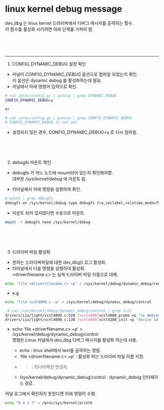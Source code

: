 linux kernel debug message 
====

dev_dbg 는 linux kernel 드라이버에서 디버그 메시지를 출력하는 함수.   
이 함수를 활성화 시키려면 아래 단계를 거쳐야 함.   


<br/>
<br/>
<br/>
<hr>
  
1. CONFIG_DYNAMIC_DEBUG 설정 확인

 - 커널이 *CONFIG_DYNAMIC_DEBUG* 옵션으로 컴파일 되었는지 확인.  
   이 옵션은 dynamic debug 를 활성화하는데 필요.  
 - 커널에서 아래 명령어 입력으로 확인.  
```bash
# cat /proc/config.gz | gunzip | grep DYNAMIC_DEBUG
CONFIG_DYNAMIC_DEBUG=y

or 

# cat /proc/config.gz | gunzip | grep CONFIG_DYNAMIC_DEBUG 
# CONFIG_DYNAMIC_DEBUG is not set
```
 - 설정되지 않은 경우, CONFIG_DYNAMIC_DEBUG=y 로 다시 컴파일.  

<br/>
<br/>
<br/>

2. debugfs 마운트 확인. 

 - debugfs 가 어느 노드에 mount되어 있는지 확인해야함.  
  대부분 */sys/kernel/debug* 에 마운트 됨.  
 
 - 터미널에서 아래 명령을 실행하여 확인.  
```bash
# mount | grep debugfs
debugfs on /sys/kernel/debug type debugfs (rw,seclabel,relatime,mode=755)
```

 - 마운트 되어 있지않다면 수동으로 마운트.  
```bash
mount -t debugfs none /sys/kernel/debug
```

<br/>
<br/>
<br/>

3. 드라이버 파일 활성화.  
  
  - 원하는 드라이버파일에 대한 dev_dbg() 로그 활성화.  
  - 터미널에서 다음 명령을 실행하여 활성화.  
	  <driverfilename.c> 는 실제 드라이버 파일 이름으로 대체.  

```bash
echo 'file <driverfilename.c> +p' > /sys/kernel/debug/dynamic_debug/control
```


 - e.g
```bash
echo 'file vcnl4000.c -p' > /sys/kernel/debug/dynamic_debug/control

 # cat /sys/kernel/debug/dynamic_debug/control | grep vcnl
drivers/iio/light/vcnl4000.c:328 [vcnl4000]vcnl4000_probe =p "%s Ambient light/proximity sensor, Rev: %02x\012"
drivers/iio/light/vcnl4000.c:130 [vcnl4000]vcnl4200_init =p "device id 0x%x"
```
 
 - echo 'file <driverfilename.c> +p' > /sys/kernel/debug/dynamic_debug/control   
   명령은 Linux 커널에서 dev_dbg 디버그 메시지를 활성화 하는데 사용.  

   * echo : linux shell에서 text를 출력하는 명령. 
   * 'file <driverfilename.c> +p' : 활성화 하는 드라이버 파일 이름 지정. 
   * > : 리다이렉션 연산자.  
   * /sys/kernel/debug/dynamic_debug/control : dynamic_debug 인터페이스 경로 .  


 커널 로그에서 확인하지 못한다면 아래 명령어 수행.  
```bash
echo "8 4 1 7" > /proc/sys/kernel/printk
```
